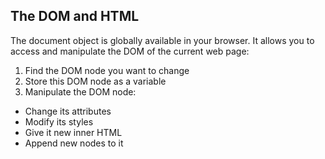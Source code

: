  ## The DOM and HTML
 The document object is globally available in your browser.
It allows you to access and manipulate the DOM of the current
web page:
1. Find the DOM node you want to change
2. Store this DOM node as a variable
3. Manipulate the DOM node:
- Change its attributes
- Modify its styles
- Give it new inner HTML
- Append new nodes to it
